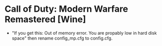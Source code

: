 # Call of Duty: Modern Warfare Remastered [Wine]

- "If you get this: Out of memory error. You are propably low in hard disk space"
then rename config_mp.cfg to config.cfg.